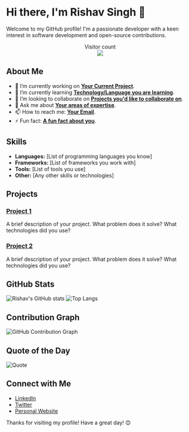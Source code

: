 # Hi there, I'm Rishav Singh 👋

Welcome to my GitHub profile! I'm a passionate developer with a keen interest in software development and open-source contributions.


<p align="center"> 
  Visitor count<br>
  <img src="https://profile-counter.glitch.me/sagar-viradiya/count.svg" />
</p>

## About Me

- 🔭 I’m currently working on **[Your Current Project](#)**.
- 🌱 I’m currently learning **[Technology/Language you are learning](#)**.
- 👯 I’m looking to collaborate on **[Projects you'd like to collaborate on](#)**.
- 💬 Ask me about **[Your areas of expertise](#)**.
- 📫 How to reach me: **[Your Email](mailto:your-email@example.com)**.
- ⚡ Fun fact: **[A fun fact about you](#)**.

## Skills

- **Languages:** [List of programming languages you know]
- **Frameworks:** [List of frameworks you work with]
- **Tools:** [List of tools you use]
- **Other:** [Any other skills or technologies]

## Projects

### [Project 1](#)
A brief description of your project. What problem does it solve? What technologies did you use?

### [Project 2](#)
A brief description of your project. What problem does it solve? What technologies did you use?

## GitHub Stats

![Rishav's GitHub stats](https://github-readme-stats.vercel.app/api?username=Rishavsingh-jbn&show_icons=true&theme=radical)
![Top Langs](https://github-readme-stats.vercel.app/api/top-langs/?username=Rishavsingh-jbn&layout=compact&theme=radical)

## Contribution Graph

![GitHub Contribution Graph](https://activity-graph.herokuapp.com/graph?username=Rishavsingh-jbn&theme=github)

## Quote of the Day

![Quote](https://quotes-github-readme.vercel.app/api?type=horizontal&theme=radical)

## Connect with Me

- [LinkedIn](#)
- [Twitter](#)
- [Personal Website](#)

Thanks for visiting my profile! Have a great day! 😊
